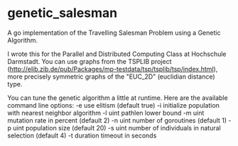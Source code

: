 # genetic_salesman
A go implementation of the Travelling Salesman Problem using a Genetic
Algorithm.

I wrote this for the Parallel and Distributed Computing Class at Hochschule
Darmstadt. You can use graphs from the TSPLIB project
(http://elib.zib.de/pub/Packages/mp-testdata/tsp/tsplib/tsp/index.html), more
precisely symmetric graphs of the "EUC_2D" (euclidian distance) type.

You can tune the genetic algorithm a little at runtime. Here are the available
command line options:
  -e    use elitism (default true)
  -i    initialize population with nearest neighbor algorithm
  -l uint
        pathlen lower bound
  -m uint
        mutation rate in percent (default 2)
  -n uint
        number of goroutines (default 1)
  -p uint
        population size (default 20)
  -s uint
        number of individuals in natural selection (default 4)
  -t duration
        timeout in seconds
